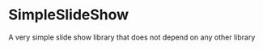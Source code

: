 SimpleSlideShow
===============

A very simple slide show library that does not depend on any other library

